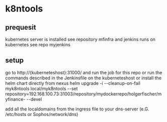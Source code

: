 # k8ntools

## prequesit

kubernetes server is installed see repository mfinfra and jenkins runs on kubernetes see repo myjenkins

## setup

go to http://{kuberneteshost}:31000/ and run the job for this repo 
or run the commands described in the Jenkinsfile on the kuberneteshost
or install the helm chart directly from nexus helm upgrade -i --cleanup-on-fail myk8ntools local/myk8ntools --set repository=192.168.100.73:31003/repository/mydockerrepo/holgerfischer/myfinance- --devel


add all the localdomains from the ingress file to your dns-server (e.G. /etc/hosts or Sophos/network/dns)

